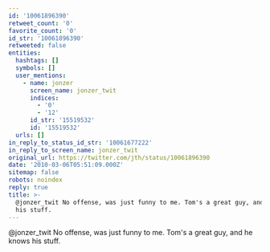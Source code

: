 ```yaml
---
id: '10061896390'
retweet_count: '0'
favorite_count: '0'
id_str: '10061896390'
retweeted: false
entities:
  hashtags: []
  symbols: []
  user_mentions:
    - name: jonzer
      screen_name: jonzer_twit
      indices:
        - '0'
        - '12'
      id_str: '15519532'
      id: '15519532'
  urls: []
in_reply_to_status_id_str: '10061677222'
in_reply_to_screen_name: jonzer_twit
original_url: https://twitter.com/jth/status/10061896390
date: '2010-03-06T05:51:09.000Z'
sitemap: false
robots: noindex
reply: true
title: >-
  @jonzer_twit No offense, was just funny to me. Tom's a great guy, and he knows
  his stuff.
---
```


@jonzer_twit No offense, was just funny to me. Tom's a great guy, and he knows his stuff.